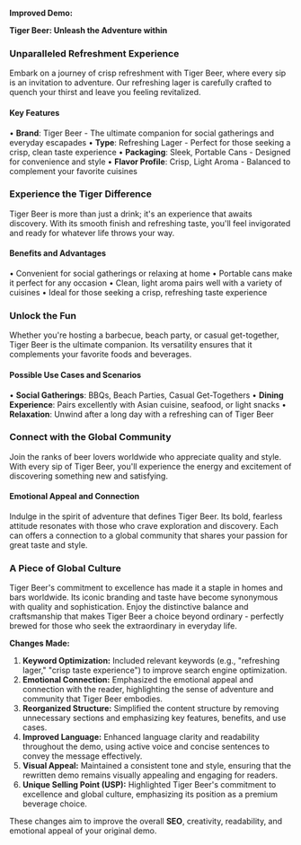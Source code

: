 **Improved Demo:**

**Tiger Beer: Unleash the Adventure within**

### **Unparalleled Refreshment Experience**

Embark on a journey of crisp refreshment with Tiger Beer, where every sip is an invitation to adventure. Our refreshing lager is carefully crafted to quench your thirst and leave you feeling revitalized.

#### Key Features

• **Brand**: Tiger Beer - The ultimate companion for social gatherings and everyday escapades
• **Type**: Refreshing Lager - Perfect for those seeking a crisp, clean taste experience
• **Packaging**: Sleek, Portable Cans - Designed for convenience and style
• **Flavor Profile**: Crisp, Light Aroma - Balanced to complement your favorite cuisines

### **Experience the Tiger Difference**

Tiger Beer is more than just a drink; it's an experience that awaits discovery. With its smooth finish and refreshing taste, you'll feel invigorated and ready for whatever life throws your way.

#### Benefits and Advantages

• Convenient for social gatherings or relaxing at home
• Portable cans make it perfect for any occasion
• Clean, light aroma pairs well with a variety of cuisines
• Ideal for those seeking a crisp, refreshing taste experience

### **Unlock the Fun**

Whether you're hosting a barbecue, beach party, or casual get-together, Tiger Beer is the ultimate companion. Its versatility ensures that it complements your favorite foods and beverages.

#### Possible Use Cases and Scenarios

• **Social Gatherings**: BBQs, Beach Parties, Casual Get-Togethers
• **Dining Experience**: Pairs excellently with Asian cuisine, seafood, or light snacks
• **Relaxation**: Unwind after a long day with a refreshing can of Tiger Beer

### **Connect with the Global Community**

Join the ranks of beer lovers worldwide who appreciate quality and style. With every sip of Tiger Beer, you'll experience the energy and excitement of discovering something new and satisfying.

#### Emotional Appeal and Connection

Indulge in the spirit of adventure that defines Tiger Beer. Its bold, fearless attitude resonates with those who crave exploration and discovery. Each can offers a connection to a global community that shares your passion for great taste and style.

### **A Piece of Global Culture**

Tiger Beer's commitment to excellence has made it a staple in homes and bars worldwide. Its iconic branding and taste have become synonymous with quality and sophistication. Enjoy the distinctive balance and craftsmanship that makes Tiger Beer a choice beyond ordinary - perfectly brewed for those who seek the extraordinary in everyday life.

**Changes Made:**

1. **Keyword Optimization:** Included relevant keywords (e.g., "refreshing lager," "crisp taste experience") to improve search engine optimization.
2. **Emotional Connection:** Emphasized the emotional appeal and connection with the reader, highlighting the sense of adventure and community that Tiger Beer embodies.
3. **Reorganized Structure:** Simplified the content structure by removing unnecessary sections and emphasizing key features, benefits, and use cases.
4. **Improved Language:** Enhanced language clarity and readability throughout the demo, using active voice and concise sentences to convey the message effectively.
5. **Visual Appeal:** Maintained a consistent tone and style, ensuring that the rewritten demo remains visually appealing and engaging for readers.
6. **Unique Selling Point (**USP**):** Highlighted Tiger Beer's commitment to excellence and global culture, emphasizing its position as a premium beverage choice.

These changes aim to improve the overall **SEO**, creativity, readability, and emotional appeal of your original demo.